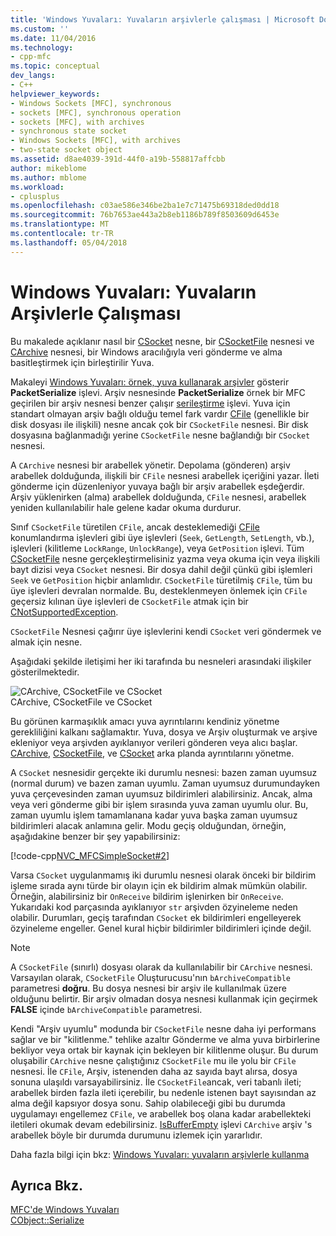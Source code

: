 ```yaml
---
title: 'Windows Yuvaları: Yuvaların arşivlerle çalışması | Microsoft Docs'
ms.custom: ''
ms.date: 11/04/2016
ms.technology:
- cpp-mfc
ms.topic: conceptual
dev_langs:
- C++
helpviewer_keywords:
- Windows Sockets [MFC], synchronous
- sockets [MFC], synchronous operation
- sockets [MFC], with archives
- synchronous state socket
- Windows Sockets [MFC], with archives
- two-state socket object
ms.assetid: d8ae4039-391d-44f0-a19b-558817affcbb
author: mikeblome
ms.author: mblome
ms.workload:
- cplusplus
ms.openlocfilehash: c03ae586e346be2ba1e7c71475b69318ded0dd18
ms.sourcegitcommit: 76b7653ae443a2b8eb1186b789f8503609d6453e
ms.translationtype: MT
ms.contentlocale: tr-TR
ms.lasthandoff: 05/04/2018
---
```

# <a name="windows-sockets-how-sockets-with-archives-work"></a>Windows Yuvaları: Yuvaların Arşivlerle Çalışması
Bu makalede açıklanır nasıl bir [CSocket](../mfc/reference/csocket-class.md) nesne, bir [CSocketFile](../mfc/reference/csocketfile-class.md) nesnesi ve [CArchive](../mfc/reference/carchive-class.md) nesnesi, bir Windows aracılığıyla veri gönderme ve alma basitleştirmek için birleştirilir Yuva.  
  
 Makaleyi [Windows Yuvaları: örnek, yuva kullanarak arşivler](../mfc/windows-sockets-example-of-sockets-using-archives.md) gösterir **PacketSerialize** işlevi. Arşiv nesnesinde **PacketSerialize** örnek bir MFC geçirilen bir arşiv nesnesi benzer çalışır [serileştirme](../mfc/reference/cobject-class.md#serialize) işlevi. Yuva için standart olmayan arşiv bağlı olduğu temel fark vardır [CFile](../mfc/reference/cfile-class.md) (genellikle bir disk dosyası ile ilişkili) nesne ancak çok bir `CSocketFile` nesnesi. Bir disk dosyasına bağlanmadığı yerine `CSocketFile` nesne bağlandığı bir `CSocket` nesnesi.  
  
 A `CArchive` nesnesi bir arabellek yönetir. Depolama (gönderen) arşiv arabellek dolduğunda, ilişkili bir `CFile` nesnesi arabellek içeriğini yazar. İleti gönderme için düzenleniyor yuvaya bağlı bir arşiv arabellek eşdeğerdir. Arşiv yüklenirken (alma) arabellek dolduğunda, `CFile` nesnesi, arabellek yeniden kullanılabilir hale gelene kadar okuma durdurur.  
  
 Sınıf `CSocketFile` türetilen `CFile`, ancak desteklemediği [CFile](../mfc/reference/cfile-class.md) konumlandırma işlevleri gibi üye işlevleri (`Seek`, `GetLength`, `SetLength`, vb.), işlevleri (kilitleme `LockRange`, `UnlockRange`), veya `GetPosition` işlevi. Tüm [CSocketFile](../mfc/reference/csocketfile-class.md) nesne gerçekleştirmelisiniz yazma veya okuma için veya ilişkili bayt dizisi veya `CSocket` nesnesi. Bir dosya dahil değil çünkü gibi işlemleri `Seek` ve `GetPosition` hiçbir anlamlıdır. `CSocketFile` türetilmiş `CFile`, tüm bu üye işlevleri devralan normalde. Bu, desteklenmeyen önlemek için `CFile` geçersiz kılınan üye işlevleri de `CSocketFile` atmak için bir [CNotSupportedException](../mfc/reference/cnotsupportedexception-class.md).  
  
 `CSocketFile` Nesnesi çağırır üye işlevlerini kendi `CSocket` veri göndermek ve almak için nesne.  
  
 Aşağıdaki şekilde iletişimi her iki tarafında bu nesneleri arasındaki ilişkiler gösterilmektedir.  
  
 ![CArchive, CSocketFile ve CSocket](../mfc/media/vc38ia1.gif "vc38ia1")  
CArchive, CSocketFile ve CSocket  
  
 Bu görünen karmaşıklık amacı yuva ayrıntılarını kendiniz yönetme gerekliliğini kalkanı sağlamaktır. Yuva, dosya ve Arşiv oluşturmak ve arşive ekleniyor veya arşivden ayıklanıyor verileri gönderen veya alıcı başlar. [CArchive](../mfc/reference/carchive-class.md), [CSocketFile](../mfc/reference/csocketfile-class.md), ve [CSocket](../mfc/reference/csocket-class.md) arka planda ayrıntılarını yönetme.  
  
 A `CSocket` nesnesidir gerçekte iki durumlu nesnesi: bazen zaman uyumsuz (normal durum) ve bazen zaman uyumlu. Zaman uyumsuz durumundayken yuva çerçevesinden zaman uyumsuz bildirimleri alabilirsiniz. Ancak, alma veya veri gönderme gibi bir işlem sırasında yuva zaman uyumlu olur. Bu, zaman uyumlu işlem tamamlanana kadar yuva başka zaman uyumsuz bildirimleri alacak anlamına gelir. Modu geçiş olduğundan, örneğin, aşağıdakine benzer bir şey yapabilirsiniz:  
  
 [!code-cpp[NVC_MFCSimpleSocket#2](../mfc/codesnippet/cpp/windows-sockets-how-sockets-with-archives-work_1.cpp)]  
  
 Varsa `CSocket` uygulanmamış iki durumlu nesnesi olarak önceki bir bildirim işleme sırada aynı türde bir olayın için ek bildirim almak mümkün olabilir. Örneğin, alabilirsiniz bir `OnReceive` bildirim işlenirken bir `OnReceive`. Yukarıdaki kod parçasında ayıklanıyor `str` arşivden özyineleme neden olabilir. Durumları, geçiş tarafından `CSocket` ek bildirimleri engelleyerek özyineleme engeller. Genel kural hiçbir bildirimler bildirimleri içinde değil.  
  
> [!NOTE]
>  A `CSocketFile` (sınırlı) dosyası olarak da kullanılabilir bir `CArchive` nesnesi. Varsayılan olarak, `CSocketFile` Oluşturucusu'nın `bArchiveCompatible` parametresi **doğru**. Bu dosya nesnesi bir arşiv ile kullanılmak üzere olduğunu belirtir. Bir arşiv olmadan dosya nesnesi kullanmak için geçirmek **FALSE** içinde `bArchiveCompatible` parametresi.  
  
 Kendi "Arşiv uyumlu" modunda bir `CSocketFile` nesne daha iyi performans sağlar ve bir "kilitlenme." tehlike azaltır Gönderme ve alma yuva birbirlerine bekliyor veya ortak bir kaynak için bekleyen bir kilitlenme oluşur. Bu durum oluşabilir `CArchive` nesne çalıştığınız `CSocketFile` mu ile yolu bir `CFile` nesnesi. İle `CFile`, Arşiv, istenenden daha az sayıda bayt alırsa, dosya sonuna ulaşıldı varsayabilirsiniz. İle `CSocketFile`ancak, veri tabanlı ileti; arabellek birden fazla ileti içerebilir, bu nedenle istenen bayt sayısından az alma değil kapsıyor dosya sonu. Sahip olabileceği gibi bu durumda uygulamayı engellemez `CFile`, ve arabellek boş olana kadar arabellekteki iletileri okumak devam edebilirsiniz. [IsBufferEmpty](../mfc/reference/carchive-class.md#isbufferempty) işlevi `CArchive` arşiv 's arabellek böyle bir durumda durumunu izlemek için yararlıdır.  
  
 Daha fazla bilgi için bkz: [Windows Yuvaları: yuvaların arşivlerle kullanma](../mfc/windows-sockets-using-sockets-with-archives.md)  
  
## <a name="see-also"></a>Ayrıca Bkz.  
 [MFC'de Windows Yuvaları](../mfc/windows-sockets-in-mfc.md)   
 [CObject::Serialize](../mfc/reference/cobject-class.md#serialize)

